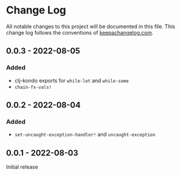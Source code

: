 # Change Log
All notable changes to this project will be documented in this file. This change log follows the conventions of [keepachangelog.com](http://keepachangelog.com/).

## 0.0.3 - 2022-08-05
### Added
- clj-kondo exports for `while-let` and `while-some`
- `chain-fx-vals!` 

## 0.0.2 - 2022-08-04
### Added
- `set-uncaught-exception-handler!` and `uncaught-exception`

## 0.0.1 - 2022-08-03

Initial release